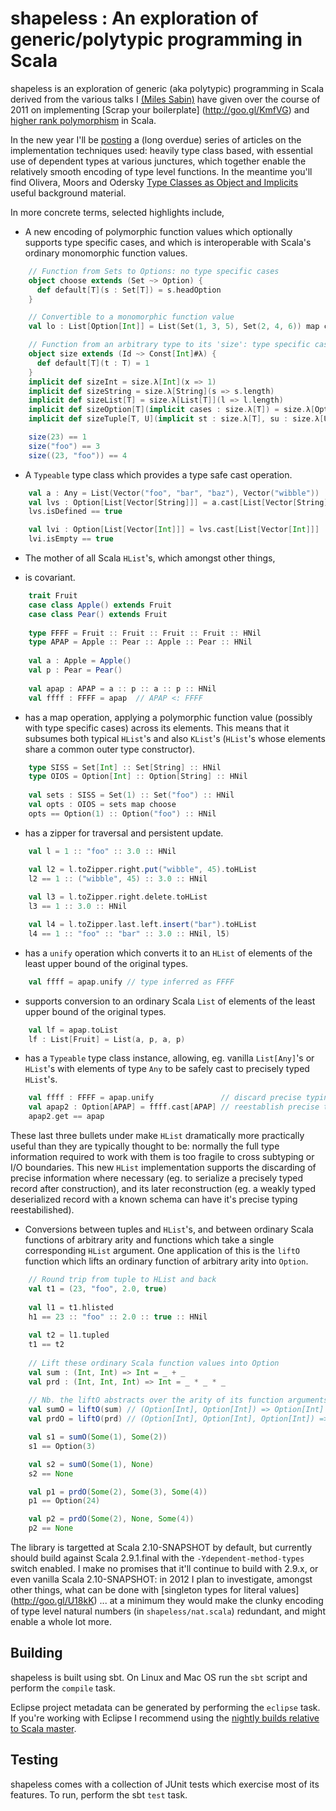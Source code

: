shapeless : An exploration of generic/polytypic programming in Scala
====================================================================

shapeless is an exploration of generic (aka polytypic) programming in Scala
derived from the various talks I [(Miles Sabin)](http://goo.gl/oBCzn) have
given over the course of 2011 on implementing [Scrap your boilerplate]
(http://goo.gl/KmfVG) and [higher rank polymorphism](http://goo.gl/zGRQ7) in
Scala.

In the new year I'll be [posting](http://www.chuusai.com/blog) a (long
overdue) series of articles on the implementation techniques used: heavily 
type class based, with essential use of dependent types at various
junctures, which together enable the relatively smooth encoding of type level
functions. In the meantime you'll find Olivera, Moors and Odersky [Type
Classes as Object and Implicits](http://goo.gl/ZbcxY) useful background
material.

In more concrete terms, selected highlights include,

* A new encoding of polymorphic function values which optionally supports
  type specific cases, and which is interoperable with Scala's ordinary
  monomorphic function values.
  
```scala
    // Function from Sets to Options: no type specific cases
    object choose extends (Set ~> Option) {
      def default[T](s : Set[T]) = s.headOption 
    }

    // Convertible to a monomorphic function value
    val lo : List[Option[Int]] = List(Set(1, 3, 5), Set(2, 4, 6)) map choose // == List(Option(1), Option(2))

    // Function from an arbitrary type to its 'size': type specific cases
    object size extends (Id ~> Const[Int]#λ) {
      def default[T](t : T) = 1
    }
    implicit def sizeInt = size.λ[Int](x => 1)
    implicit def sizeString = size.λ[String](s => s.length)
    implicit def sizeList[T] = size.λ[List[T]](l => l.length)
    implicit def sizeOption[T](implicit cases : size.λ[T]) = size.λ[Option[T]](t => 1+size(t.get))
    implicit def sizeTuple[T, U](implicit st : size.λ[T], su : size.λ[U]) = size.λ[(T, U)](t => size(t._1)+size(t._2))

    size(23) == 1
    size("foo") == 3
    size((23, "foo")) == 4
```

* A `Typeable` type class which provides a type safe cast operation.

```scala
    val a : Any = List(Vector("foo", "bar", "baz"), Vector("wibble"))
    val lvs : Option[List[Vector[String]]] = a.cast[List[Vector[String]]]
    lvs.isDefined == true

    val lvi : Option[List[Vector[Int]]] = lvs.cast[List[Vector[Int]]]
    lvi.isEmpty == true
```

* The mother of all Scala `HList`'s, which amongst other things,
+ is covariant.

```scala
    trait Fruit
    case class Apple() extends Fruit
    case class Pear() extends Fruit
    
    type FFFF = Fruit :: Fruit :: Fruit :: Fruit :: HNil
    type APAP = Apple :: Pear :: Apple :: Pear :: HNil
    
    val a : Apple = Apple()
    val p : Pear = Pear()
    
    val apap : APAP = a :: p :: a :: p :: HNil
    val ffff : FFFF = apap  // APAP <: FFFF 
```

+ has a map operation, applying a polymorphic function value (possibly
  with type specific cases) across its elements. This means that it
  subsumes both typical `HList`'s and also `KList`'s (`HList`'s whose
  elements share a common outer type constructor).
      
```scala
    type SISS = Set[Int] :: Set[String] :: HNil
    type OIOS = Option[Int] :: Option[String] :: HNil
    
    val sets : SISS = Set(1) :: Set("foo") :: HNil
    val opts : OIOS = sets map choose
    opts == Option(1) :: Option("foo") :: HNil 
```

+ has a zipper for traversal and persistent update.
    
```scala
    val l = 1 :: "foo" :: 3.0 :: HNil

    val l2 = l.toZipper.right.put("wibble", 45).toHList
    l2 == 1 :: ("wibble", 45) :: 3.0 :: HNil
  
    val l3 = l.toZipper.right.delete.toHList
    l3 == 1 :: 3.0 :: HNil

    val l4 = l.toZipper.last.left.insert("bar").toHList
    l4 == 1 :: "foo" :: "bar" :: 3.0 :: HNil, l5)
```
    
+ has a `unify` operation which converts it to an `HList` of elements
  of the least upper bound of the original types.
      
```scala
    val ffff = apap.unify // type inferred as FFFF
```
      
+ supports conversion to an ordinary Scala `List` of elements of the
  least upper bound of the original types.
      
```scala
    val lf = apap.toList
    lf : List[Fruit] = List(a, p, a, p)
```
      
+ has a `Typeable` type class instance, allowing, eg. vanilla
 `List[Any]`'s or `HList`'s with elements of type `Any` to be safely
  cast to precisely typed `HList`'s.
      
```scala
    val ffff : FFFF = apap.unify               // discard precise typing 
    val apap2 : Option[APAP] = ffff.cast[APAP] // reestablish precise typing
    apap2.get == apap  
```
      
These last three bullets under make `HList` dramatically more practically
useful than they are typically thought to be: normally the full type
information required to work with them is too fragile to cross subtyping or
I/O boundaries. This new `HList` implementation supports the discarding of
precise information where necessary (eg. to serialize a precisely typed
record after construction), and its later reconstruction (eg. a weakly
typed deserialized record with a known schema can have it's precise typing
reestabilished).

* Conversions between tuples and `HList`'s, and between ordinary Scala
  functions of arbitrary arity and functions which take a single
  corresponding `HList` argument. One application of this is the `liftO`
  function which lifts an ordinary function of arbitrary arity into `Option`.
  
```scala
    // Round trip from tuple to HList and back
    val t1 = (23, "foo", 2.0, true)
    
    val l1 = t1.hlisted
    h1 == 23 :: "foo" :: 2.0 :: true :: HNil
    
    val t2 = l1.tupled
    t1 == t2
    
    // Lift these ordinary Scala function values into Option 
    val sum : (Int, Int) => Int = _ + _
    val prd : (Int, Int, Int) => Int = _ * _ * _
    
    // Nb. the liftO abstracts over the arity of its function arguments 
    val sumO = liftO(sum) // (Option[Int], Option[Int]) => Option[Int]
    val prdO = liftO(prd) // (Option[Int], Option[Int], Option[Int]) => Option[Int]

    val s1 = sumO(Some(1), Some(2))
    s1 == Option(3)

    val s2 = sumO(Some(1), None)
    s2 == None

    val p1 = prdO(Some(2), Some(3), Some(4))
    p1 == Option(24)

    val p2 = prdO(Some(2), None, Some(4))
    p2 == None
```
      
The library is targetted at Scala 2.10-SNAPSHOT by default, but currently
should build against Scala 2.9.1.final with the `-Ydependent-method-types`
switch enabled. I make no promises that it'll continue to build with 2.9.x,
or even vanilla Scala 2.10-SNAPSHOT: in 2012 I plan to investigate, amongst
other things, what can be done with [singleton types for literal values]
(http://goo.gl/U18kK) ... at a minimum they would make the clunky encoding
of type level natural numbers (in `shapeless/nat.scala`) redundant, and
might enable a whole lot more.

Building
--------

shapeless is built using sbt. On Linux and Mac OS run the `sbt` script and
perform the `compile` task.

Eclipse project metadata can be generated by performing the `eclipse` task.
If you're working with Eclipse I recommend using the [nightly builds
relative to Scala master](http://goo.gl/iRgyc).

Testing
-------

shapeless comes with a collection of JUnit tests which exercise most of its
features. To run, perform the sbt `test` task.
